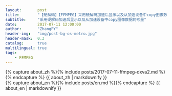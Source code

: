 ```yaml
---
layout:       post
title:        "【硬解码】【FFMPEG】采用硬解码加速后显示以及从加速设备中copy图像数据的考量"
subtitle:     "采用硬解码加速后显示以及从加速设备中copy图像数据的考量"
date:         2017-07-11 12:00:00
author:       "ZhangPY"
header-img:   "img/post-bg-os-metro.jpg"
header-mask:  0.3
catalog:      true
multilingual: true
tags:
    - FFMPEG
---
```


<!-- Chinese Version -->
<div class="zh post-container">
    {% capture about_zh %}{% include posts/2017-07-11-ffmpeg-dxva2.md %}{% endcapture %}
    {{ about_zh | markdownify }}
</div>

<!-- English Version -->
<div class="en post-container">
    {% capture about_en %}{% include posts/en.md %}{% endcapture %}
    {{ about_en | markdownify }}
</div>
